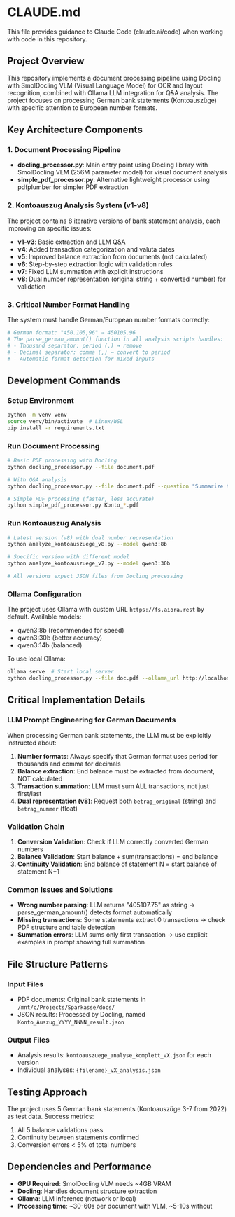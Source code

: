 # CLAUDE.md

This file provides guidance to Claude Code (claude.ai/code) when working with code in this repository.

## Project Overview

This repository implements a document processing pipeline using Docling with SmolDocling VLM (Visual Language Model) for OCR and layout recognition, combined with Ollama LLM integration for Q&A analysis. The project focuses on processing German bank statements (Kontoauszüge) with specific attention to European number formats.

## Key Architecture Components

### 1. Document Processing Pipeline
- **docling_processor.py**: Main entry point using Docling library with SmolDocling VLM (256M parameter model) for visual document analysis
- **simple_pdf_processor.py**: Alternative lightweight processor using pdfplumber for simpler PDF extraction

### 2. Kontoauszug Analysis System (v1-v8)
The project contains 8 iterative versions of bank statement analysis, each improving on specific issues:
- **v1-v3**: Basic extraction and LLM Q&A
- **v4**: Added transaction categorization and valuta dates
- **v5**: Improved balance extraction from documents (not calculated)
- **v6**: Step-by-step extraction logic with validation rules
- **v7**: Fixed LLM summation with explicit instructions
- **v8**: Dual number representation (original string + converted number) for validation

### 3. Critical Number Format Handling
The system must handle German/European number formats correctly:
```python
# German format: "450.105,96" → 450105.96
# The parse_german_amount() function in all analysis scripts handles:
# - Thousand separator: period (.) → remove
# - Decimal separator: comma (,) → convert to period
# - Automatic format detection for mixed inputs
```

## Development Commands

### Setup Environment
```bash
python -m venv venv
source venv/bin/activate  # Linux/WSL
pip install -r requirements.txt
```

### Run Document Processing
```bash
# Basic PDF processing with Docling
python docling_processor.py --file document.pdf

# With Q&A analysis
python docling_processor.py --file document.pdf --question "Summarize the document" --model qwen3:8b

# Simple PDF processing (faster, less accurate)
python simple_pdf_processor.py Konto_*.pdf
```

### Run Kontoauszug Analysis
```bash
# Latest version (v8) with dual number representation
python analyze_kontoauszuege_v8.py --model qwen3:8b

# Specific version with different model
python analyze_kontoauszuege_v7.py --model qwen3:30b

# All versions expect JSON files from Docling processing
```

### Ollama Configuration
The project uses Ollama with custom URL `https://fs.aiora.rest` by default. Available models:
- qwen3:8b (recommended for speed)
- qwen3:30b (better accuracy)
- qwen3:14b (balanced)

To use local Ollama:
```bash
ollama serve  # Start local server
python docling_processor.py --file doc.pdf --ollama_url http://localhost:11434
```

## Critical Implementation Details

### LLM Prompt Engineering for German Documents
When processing German bank statements, the LLM must be explicitly instructed about:
1. **Number formats**: Always specify that German format uses period for thousands and comma for decimals
2. **Balance extraction**: End balance must be extracted from document, NOT calculated
3. **Transaction summation**: LLM must sum ALL transactions, not just first/last
4. **Dual representation (v8)**: Request both `betrag_original` (string) and `betrag_nummer` (float)

### Validation Chain
1. **Conversion Validation**: Check if LLM correctly converted German numbers
2. **Balance Validation**: Start balance + sum(transactions) = end balance
3. **Continuity Validation**: End balance of statement N = start balance of statement N+1

### Common Issues and Solutions
- **Wrong number parsing**: LLM returns "405107.75" as string → parse_german_amount() detects format automatically
- **Missing transactions**: Some statements extract 0 transactions → check PDF structure and table detection
- **Summation errors**: LLM sums only first transaction → use explicit examples in prompt showing full summation

## File Structure Patterns

### Input Files
- PDF documents: Original bank statements in `/mnt/c/Projects/Sparkasse/docs/`
- JSON results: Processed by Docling, named `Konto_Auszug_YYYY_NNNN_result.json`

### Output Files
- Analysis results: `kontoauszuege_analyse_komplett_vX.json` for each version
- Individual analyses: `{filename}_vX_analysis.json`

## Testing Approach

The project uses 5 German bank statements (Kontoauszüge 3-7 from 2022) as test data. Success metrics:
1. All 5 balance validations pass
2. Continuity between statements confirmed
3. Conversion errors < 5% of total numbers

## Dependencies and Performance

- **GPU Required**: SmolDocling VLM needs ~4GB VRAM
- **Docling**: Handles document structure extraction
- **Ollama**: LLM inference (network or local)
- **Processing time**: ~30-60s per document with VLM, ~5-10s without